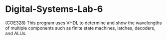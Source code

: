 # Digital-Systems-Lab-6
(COE328)
This program uses VHDL to determine and show the wavelengths of multiple components such as finite state machines, latches, decoders, and ALUs.
